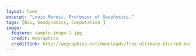 ```yaml
---
layout: home
excerpt: "Louis Moresi, Professor of Geophysics."
tags: [Bio, Geodynamics, Computation ]
image:
  feature: sample-image-1.jpg
  credit: WeGraphics
  creditlink: http://wegraphics.net/downloads/free-ultimate-blurred-background-pack/
---
```

